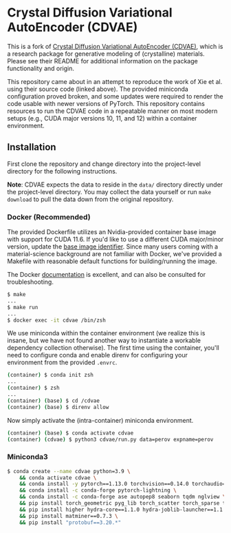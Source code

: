 # Crystal Diffusion Variational AutoEncoder (CDVAE) 

This is a fork of [Crystal Diffusion Variational AutoEncoder (CDVAE)](https://github.com/txie-93/cdvae), which is a research package for generative modeling of (crystalline) materials. Please see their README for additional information on the package functionality and origin. 

This repository came about in an attempt to reproduce the work of Xie et al. using their source code (linked above). The provided miniconda configuration proved broken, and some updates were required to render the code usable with newer versions of PyTorch. This repository contains resources to run the CDVAE code in a repeatable manner on most modern setups (e.g., CUDA major versions 10, 11, and 12) within a container environment. 

## Installation 

First clone the repository and change directory into the project-level directory for the following instructions. 

**Note**: CDVAE expects the data to reside in the `data/` directory directly under the project-level directory. You may collect the data yourself or run `make download` to pull the data down from the original repository. 

### Docker (Recommended) 

The provided Dockerfile utilizes an Nvidia-provided container base image with support for CUDA 11.6. If you'd like to use a different CUDA major/minor version, update the [base image identifier](https://github.com/njkrichardson/cdvae/blob/e34cfb4540c514148ef55083c558d111adedd345/Dockerfile#L3). Since many users coming with a material-science background are not familiar with Docker, we've provided 
a Makefile with reasonable default functions for building/running the image. 

The Docker [documentation](https://docs.docker.com/reference/) is excellent, and can also be consulted for troubleshooting. 

```bash
$ make
...
$ make run
...
$ docker exec -it cdvae /bin/zsh
```

We use miniconda within the container environment (we realize this is insane, but we have not found another way to instantiate a workable dependency collection otherwise). The first time using the container, you'll 
need to configure conda and enable direnv for configuring your environment from the provided `.envrc`. 

```bash 
(container) $ conda init zsh
...
(container) $ zsh
...
(container) (base) $ cd /cdvae
(container) (base) $ direnv allow 
```

Now simply activate the (intra-container) miniconda environment. 

```bash
(container) (base) $ conda activate cdvae
(container) (cdvae) $ python3 cdvae/run.py data=perov expname=perov
```

### Miniconda3

```bash
$ conda create --name cdvae python=3.9 \
    && conda activate cdvae \
    && conda install -y pytorch==1.13.0 torchvision==0.14.0 torchaudio==0.13.0 pytorch-cuda=11.6 -c pytorch -c nvidia \
    && conda install -c conda-forge pytorch-lightning \
    && conda install -c conda-forge ase autopep8 seaborn tqdm nglview \
    && pip install torch_geometric pyg_lib torch_scatter torch_sparse torch_cluster torch_spline_conv -f https://data.pyg.org/whl/torch-1.13.0+cu116.html \
    && pip install higher hydra-core==1.1.0 hydra-joblib-launcher==1.1.5 p-tqdm==1.3.3 pytest python-dotenv smact==2.2.1 streamlit==0.79.0 torchdiffeq wandb \
    && pip install matminer==0.7.3 \
    && pip install "protobuf==3.20.*"
```
